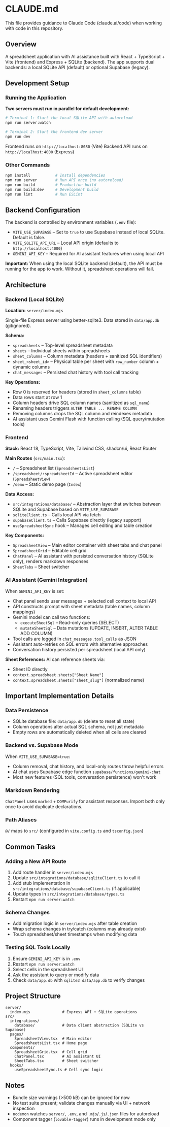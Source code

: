 # CLAUDE.md

This file provides guidance to Claude Code (claude.ai/code) when working with code in this repository.

## Overview

A spreadsheet application with AI assistance built with React + TypeScript + Vite (frontend) and Express + SQLite (backend). The app supports dual backends: a local SQLite API (default) or optional Supabase (legacy).

## Development Setup

### Running the Application

**Two servers must run in parallel for default development:**

```bash
# Terminal 1: Start the local SQLite API with autoreload
npm run server:watch

# Terminal 2: Start the frontend dev server
npm run dev
```

Frontend runs on `http://localhost:8080` (Vite)
Backend API runs on `http://localhost:4000` (Express)

### Other Commands

```bash
npm install           # Install dependencies
npm run server        # Run API once (no autoreload)
npm run build         # Production build
npm run build:dev     # Development build
npm run lint          # Run ESLint
```

## Backend Configuration

The backend is controlled by environment variables (`.env` file):

- `VITE_USE_SUPABASE` – Set to `true` to use Supabase instead of local SQLite. Default is false.
- `VITE_SQLITE_API_URL` – Local API origin (defaults to `http://localhost:4000`)
- `GEMINI_API_KEY` – Required for AI assistant features when using local API

**Important:** When using the local SQLite backend (default), the API must be running for the app to work. Without it, spreadsheet operations will fail.

## Architecture

### Backend (Local SQLite)

**Location:** `server/index.mjs`

Single-file Express server using better-sqlite3. Data stored in `data/app.db` (gitignored).

**Schema:**
- `spreadsheets` – Top-level spreadsheet metadata
- `sheets` – Individual sheets within spreadsheets
- `sheet_columns` – Column metadata (headers + sanitized SQL identifiers)
- `sheet_<sheet_id>` – Physical table per sheet with `row_number` column + dynamic columns
- `chat_messages` – Persisted chat history with tool call tracking

**Key Operations:**
- Row 0 is reserved for headers (stored in `sheet_columns` table)
- Data rows start at row 1
- Column headers drive SQL column names (sanitized as `sql_name`)
- Renaming headers triggers `ALTER TABLE ... RENAME COLUMN`
- Removing columns drops the SQL column and reindexes metadata
- AI assistant uses Gemini Flash with function calling (SQL query/mutation tools)

### Frontend

**Stack:** React 18, TypeScript, Vite, Tailwind CSS, shadcn/ui, React Router

**Main Routes** (`src/main.tsx`):
- `/` – Spreadsheet list (`SpreadsheetsList`)
- `/spreadsheet/:spreadsheetId` – Active spreadsheet editor (`SpreadsheetView`)
- `/demo` – Static demo page (`Index`)

**Data Access:**
- `src/integrations/database/` – Abstraction layer that switches between SQLite and Supabase based on `VITE_USE_SUPABASE`
- `sqliteClient.ts` – Calls local API via fetch
- `supabaseClient.ts` – Calls Supabase directly (legacy support)
- `useSpreadsheetSync` hook – Manages cell editing and table creation

**Key Components:**
- `SpreadsheetView` – Main editor container with sheet tabs and chat panel
- `SpreadsheetGrid` – Editable cell grid
- `ChatPanel` – AI assistant with persisted conversation history (SQLite only), renders markdown responses
- `SheetTabs` – Sheet switcher

### AI Assistant (Gemini Integration)

When `GEMINI_API_KEY` is set:
- Chat panel sends user messages + selected cell context to local API
- API constructs prompt with sheet metadata (table names, column mappings)
- Gemini model can call two functions:
  - `executeSheetSql` – Read-only queries (SELECT)
  - `mutateSheetSql` – Data mutations (UPDATE, INSERT, ALTER TABLE ADD COLUMN)
- Tool calls are logged in `chat_messages.tool_calls` as JSON
- Assistant auto-retries on SQL errors with alternative approaches
- Conversation history persisted per spreadsheet (local API only)

**Sheet References:**
AI can reference sheets via:
- Sheet ID directly
- `context.spreadsheet.sheets["Sheet Name"]`
- `context.spreadsheet.sheets["sheet_slug"]` (normalized name)

## Important Implementation Details

### Data Persistence
- SQLite database file: `data/app.db` (delete to reset all state)
- Column operations alter actual SQL schema, not just metadata
- Empty rows are automatically deleted when all cells are cleared

### Backend vs. Supabase Mode
When `VITE_USE_SUPABASE=true`:
- Column removal, chat history, and local-only routes throw helpful errors
- AI chat uses Supabase edge function `supabase/functions/gemini-chat`
- Most new features (SQL tools, conversation persistence) won't work

### Markdown Rendering
`ChatPanel` uses `marked` + `DOMPurify` for assistant responses. Import both only once to avoid duplicate declarations.

### Path Aliases
`@/` maps to `src/` (configured in `vite.config.ts` and `tsconfig.json`)

## Common Tasks

### Adding a New API Route
1. Add route handler in `server/index.mjs`
2. Update `src/integrations/database/sqliteClient.ts` to call it
3. Add stub implementation in `src/integrations/database/supabaseClient.ts` (if applicable)
4. Update types in `src/integrations/database/types.ts`
5. Restart `npm run server:watch`

### Schema Changes
- Add migration logic in `server/index.mjs` after table creation
- Wrap schema changes in try/catch (columns may already exist)
- Touch spreadsheet/sheet timestamps when modifying data

### Testing SQL Tools Locally
1. Ensure `GEMINI_API_KEY` is in `.env`
2. Restart `npm run server:watch`
3. Select cells in the spreadsheet UI
4. Ask the assistant to query or modify data
5. Check `data/app.db` with `sqlite3 data/app.db` to verify changes

## Project Structure

```
server/
  index.mjs              # Express API + SQLite operations
src/
  integrations/
    database/            # Data client abstraction (SQLite vs Supabase)
  pages/
    SpreadsheetView.tsx  # Main editor
    SpreadsheetsList.tsx # Home page
  components/
    SpreadsheetGrid.tsx  # Cell grid
    ChatPanel.tsx        # AI assistant UI
    SheetTabs.tsx        # Sheet switcher
  hooks/
    useSpreadsheetSync.ts # Cell sync logic
```

## Notes

- Bundle size warnings (>500 kB) can be ignored for now
- No test suite present; validate changes manually via UI + network inspection
- `nodemon` watches `server/`, `.env`, and `.mjs`/`.js`/`.json` files for autoreload
- Component tagger (`lovable-tagger`) runs in development mode only